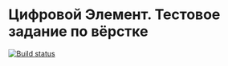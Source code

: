 # Цифровой Элемент. Тестовое задание по вёрстке
[![Build status](https://ci.appveyor.com/api/projects/status/cb3s5v7jqhcukxft?svg=true)](https://ci.appveyor.com/project/NikitaKST/didgital-element)